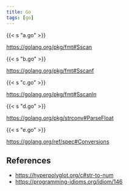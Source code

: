 ```yaml
---
title: Go
tags: [go]
---
```


{{< s "a.go" >}}

<https://golang.org/pkg/fmt#Sscan>

{{< s "b.go" >}}

<https://golang.org/pkg/fmt#Sscanf>

{{< s "c.go" >}}

<https://golang.org/pkg/fmt#Sscanln>

{{< s "d.go" >}}

<https://golang.org/pkg/strconv#ParseFloat>

{{< s "e.go" >}}

<https://golang.org/ref/spec#Conversions>

## References

- <https://hyperpolyglot.org/c#str-to-num>
- <https://programming-idioms.org/idiom/146>
